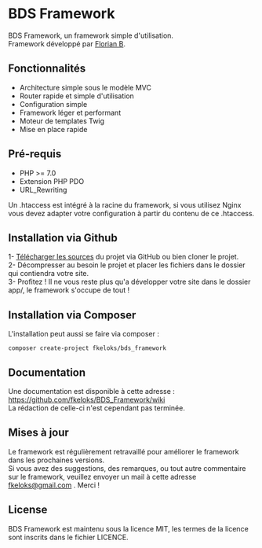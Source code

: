 # BDS Framework

BDS Framework, un framework simple d'utilisation.  
Framework développé par [Florian B](https://github.com/fkeloks).

## Fonctionnalités

- Architecture simple sous le modèle MVC
- Router rapide et simple d'utilisation
- Configuration simple
- Framework léger et performant
- Moteur de templates Twig
- Mise en place rapide

## Pré-requis

- PHP >= 7.0
- Extension PHP PDO
- URL_Rewriting
  
Un .htaccess est intégré à la racine du framework, si vous utilisez Nginx vous devez adapter votre configuration à partir du contenu de ce .htaccess.

## Installation via Github

1- [Télécharger les sources](https://github.com/fkeloks/BDS_Framework/releases) du projet via GitHub ou bien cloner le projet.  
2- Décompresser au besoin le projet et placer les fichiers dans le dossier qui contiendra votre site.    
3- Profitez ! Il ne vous reste plus qu'a développer votre site dans le dossier app/, le framework s'occupe de tout !  

## Installation via Composer

L'installation peut aussi se faire via composer :
```
composer create-project fkeloks/bds_framework
```

## Documentation

Une documentation est disponible à cette adresse : https://github.com/fkeloks/BDS_Framework/wiki  
La rédaction de celle-ci n'est cependant pas terminée.

## Mises à jour

Le framework est régulièrement retravaillé pour améliorer le framework dans les prochaines versions.  
Si vous avez des suggestions, des remarques, ou tout autre commentaire sur le framework, veuillez envoyer un mail à cette adresse fkeloks@gmail.com . Merci !

## License

BDS Framework est maintenu sous la licence MIT, les termes de la licence sont inscrits dans le fichier LICENCE.
